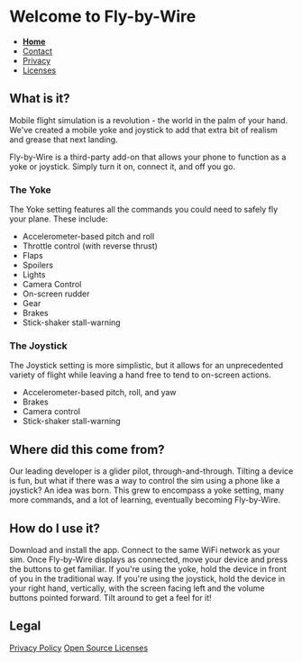 # Welcome to Fly-by-Wire

- **[Home](https://tomthetank46.github.io/Fly-by-Wire/index.md)**
- [Contact](https://tomthetank46.github.io/Fly-by-Wire/contact.md)
- [Privacy](https://tomthetank46.github.io/Fly-by-Wire/privacy.md)
- [Licenses](https://tomthetank46.github.io/Fly-by-Wire/licenses.md)

## What is it?

Mobile flight simulation is a revolution - the world in the palm of your hand. We've created a mobile yoke and joystick to add that extra bit of realism and grease that next landing.

Fly-by-Wire is a third-party add-on that allows your phone to function as a yoke or joystick. Simply turn it on, connect it, and off you go.

### The Yoke
The Yoke setting features all the commands you could need to safely fly your plane. These include:
- Accelerometer-based pitch and roll
- Throttle control (with reverse thrust)
- Flaps
- Spoilers
- Lights
- Camera Control
- On-screen rudder
- Gear
- Brakes
- Stick-shaker stall-warning

### The Joystick
The Joystick setting is more simplistic, but it allows for an unprecedented variety of flight while leaving a hand free to tend to on-screen actions.
- Accelerometer-based pitch, roll, and yaw
- Brakes
- Camera control
- Stick-shaker stall-warning

## Where did this come from?
Our leading developer is a glider pilot, through-and-through. Tilting a device is fun, but what if there was a way to control the sim using a phone like a joystick? An idea was born. This grew to encompass a yoke setting, many more commands, and a lot of learning, eventually becoming Fly-by-Wire.

## How do I use it?
Download and install the app. Connect to the same WiFi network as your sim. Once Fly-by-Wire displays as connected, move your device and press the buttons to get familiar. If you're using the yoke, hold the device in front of you in the traditional way. If you're using the joystick, hold the device in your right hand, vertically, with the screen facing left and the volume buttons pointed forward. Tilt around to get a feel for it!

## Legal
[Privacy Policy](https://tomthetank46.github.io/Fly-by-Wire/privacy.md)
[Open Source Licenses](https://tomthetank46.github.io/Fly-by-Wire/licenses.md)
